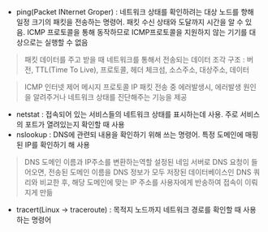 - ping(Packet INternet Groper) : 네트워크 상태를 확인하려는 대상 노드를 향해 일정 크기의 패킷을 전송하는 명령어. 패킷 수신 상태와 도달까지 시간을 알 수 있음. ICMP 프로토콜을 통해 동작하므로 ICMP프로토콜을 지원하지 않는 기기를 대상으로는 실행할 수 없음

> 패킷
데이터를 주고 받을 때 네트워크를 통해서 전송되는 데이터 조각
구조 : 버전, TTL(Time To Live), 프로토콜, 헤더 체크섬, 소스주소, 대상주소, 데이터

> ICMP
인터넷 제어 메시지 프로토콜
IP 패킷 전송 중 에러발생시, 에러발생 원인을 알려주거나 네트워크 상태를 진단해주는 기능을 제공

- netstat : 접속되어 있는 서비스들의 네트워크 상태를 표시하는데 사용. 주로 서비스의 포트가 열려있는지 확인할 때 사용
- nslookup : DNS에 관련되 내용을 확인하기 위해 쓰는 명령어. 특정 도메인에 매핑된 IP를 확인하기 해 사용

> DNS
도메인 이름과 IP주소를 변환하는역할
설정된 네임 서버로 DNS 요청이 들어오면, 전송된 도메인 이름을 DNS 정보가 모두 저장된 데이터베이스인 DNS 쿼리와 비교한 후, 해당 도메인에 맞는 IP 주소를 사용자에게 반송하여 접속이 이뤄지게 만듦

- tracert(Linux → traceroute) : 목적지 노드까지 네트워크 경로를 확인할 때 사용하는 명령어